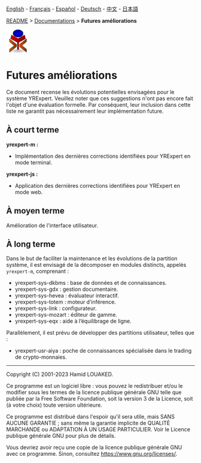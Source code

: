 [English](../en/README.md) - [Français](../fr/README.md) - [Español](../es/README.md) - [Deutsch](../de/README.md) - [中文](../zh/README.md) - [日本語](../ja/README.md)

[README](./README.md) > [Documentations](./accueil.md) > **Futures améliorations**

![yrexpert_logo.png](./yrexpert_logo.png)

# Futures améliorations

Ce document recense les évolutions potentielles envisagées pour le système YRExpert. Veuillez noter que ces suggestions n'ont pas encore fait l'objet d'une évaluation formelle. Par conséquent, leur inclusion dans cette liste ne garantit pas nécessairement leur implémentation future.

## À court terme

**yrexpert-m :**
- Implémentation des dernières corrections identifiées pour YRExpert en mode terminal.

**yrexpert-js :**
- Application des dernières corrections identifiées pour YRExpert en mode web.

## À moyen terme

Amélioration de l'interface utilisateur.

## À long terme

Dans le but de faciliter la maintenance et les évolutions de la partition système, il est envisagé de la décomposer en modules distincts, appelés `yrexpert-m`, comprenant :
* yrexpert-sys-dkbms : base de données et de connaissances.
* yrexpert-sys-gdx : gestion documentaire.
* yrexpert-sys-hevea : évaluateur interactif.
* yrexpert-sys-totem : moteur d’inférence.
* yrexpert-sys-link : configurateur.
* yrexpert-sys-mozart : éditeur de gamme.
* yrexpert-sys-eqx : aide à l’équilibrage de ligne.

Parallèlement, il est prévu de développer des partitions utilisateur, telles que :
* yrexpert-usr-aiya : poche de connaissances spécialisée dans le trading de crypto-monnaies.

---

Copyright (C) 2001-2023 Hamid LOUAKED.

Ce programme est un logiciel libre : vous pouvez le redistribuer et/ou le modifier sous les termes de la licence publique générale GNU telle que publiée par la Free Software Foundation, soit la version 3 de la Licence, soit (à votre choix) toute version ultérieure.

Ce programme est distribué dans l'espoir qu'il sera utile, mais SANS AUCUNE GARANTIE ; sans même la garantie implicite de QUALITÉ MARCHANDE ou ADAPTATION À UN USAGE PARTICULIER. Voir le Licence publique générale GNU pour plus de détails.

Vous devriez avoir reçu une copie de la licence publique générale GNU avec ce programme. Sinon, consultez <https://www.gnu.org/licenses/>.
